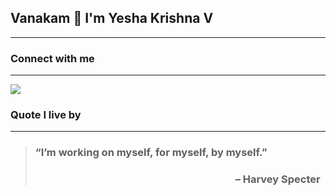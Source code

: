 ## **Vanakam 🙏 I'm Yesha Krishna V**
---
<!--
**Yesha-Krishna-V/Yesha-Krishna-V** is a ✨ _special_ ✨ repository because its `README.md` (this file) appears on your GitHub profile.

Here are some ideas to get you started:

- 🔭 I’m currently working on ...
- 🌱 I’m currently learning ...
- 👯 I’m looking to collaborate on ...
- 🤔 I’m looking for help with ...
- 💬 Ask me about ...
- 📫 How to reach me: ...
- 😄 Pronouns: ...
- ⚡ Fun fact: ...
-->

### Connect with me
---

<img src="{https://img.shields.io/badge/LinkedIn-0077B5?style=for-the-badge&logo=linkedin&logoColor=white}" href="https://linkedin.com/in/yesha-krishna-v" />


### **Quote I live by**
---

>###   “I’m working on myself, for myself, by myself.”   
>###       &emsp; &emsp; &emsp; &emsp; &emsp; &emsp; &emsp; &emsp; &emsp; &emsp; &emsp; &emsp; &emsp; &emsp; &emsp; &emsp;– Harvey Specter 